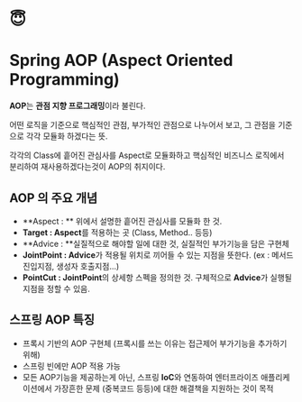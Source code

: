 # :innocent:

# Spring AOP (Aspect Oriented Programming)

**AOP**는 **관점 지향 프로그래밍**이라 불린다.

어떤 로직을 기준으로 핵심적인 관점, 부가적인 관점으로 나누어서 보고,
그 관점을 기준으로 각각 모듈화 하겠다는 뜻.

각각의 Class에 흩어진 관심사를 Aspect로 모듈화하고 핵심적인 비즈니스 로직에서
분리하여 재사용하겠다는것이 AOP의 취지이다.

## AOP 의 주요 개념

- **Aspect : ** 위에서 설명한 흩어진 관심사를 모듈화 한 것.
- **Target : Aspect**를 적용하는 곳 (Class, Method.. 등등)
- **Advice : **실질적으로 해야할 일에 대한 것, 실질적인 부가기능을 담은 구현체
- **JointPoint : Advice**가 적용될 위치로 끼어들 수 있는 지점을 뜻한다. 
  (ex : 메서드 진입지점, 생성자 호출지점...)
- **PointCut : JointPoint**의 상세항 스펙을 정의한 것. 구체적으로 **Advice**가 실행될 지점을 정할 수 있음.

## 스프링 AOP 특징

- 프록시 기반의 AOP 구현체
  (프록시를 쓰는 이유는 접근제어 부가기능을 추가하기 위해)
- 스프링 빈에만 AOP 적용 가능
- 모든 AOP기능을 제공하는게 아닌, 스프링 **IoC**와 연동하여 엔터프라이즈 애플리케이션에서 가장흔한 문제
  (중복코드 등등)에 대한 해결책을 지원하는 것이 목적